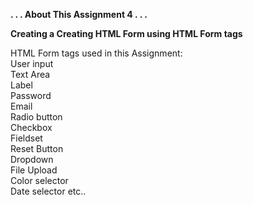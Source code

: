 <b> . . . About This Assignment 4 . . . </b> <br>

<b> Creating a Creating HTML Form using HTML Form tags</b> <br>

HTML Form tags used in this Assignment: <br>
User input  <br>
Text Area <br>
Label <br>
Password<br>
Email <br>
Radio button <br>
Checkbox <br>
Fieldset <br>
Reset Button <br>
Dropdown <br>
File Upload <br>
Color selector <br>
Date selector etc..